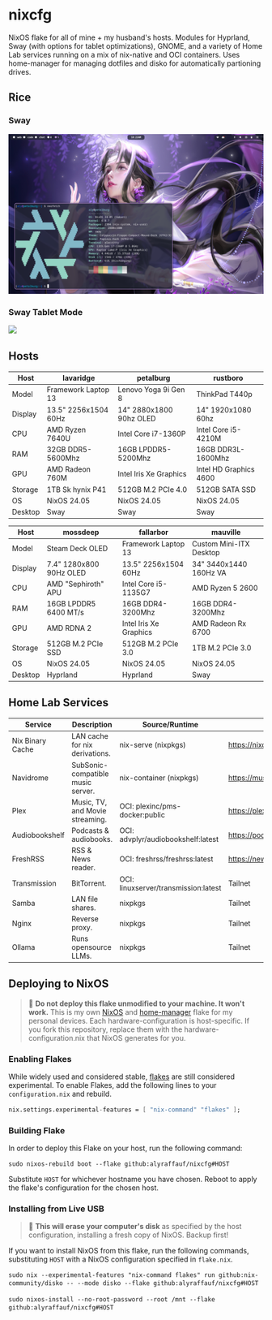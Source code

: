 # nixcfg
NixOS flake for all of mine + my husband's hosts. Modules for Hyprland, Sway (with options for tablet optimizations), GNOME, and a variety of Home Lab services running on a mix of nix-native and OCI containers. Uses home-manager for managing dotfiles and disko for automatically partioning drives.

## Rice
### Sway
![](./_img/sway.png)
### Sway Tablet Mode
![](./_img/sway-tablet.png)

## Hosts
| Host    | lavaridge            | petalburg               | rustboro               |
|---------|----------------------|-------------------------|------------------------|
| Model   | Framework Laptop 13  | Lenovo Yoga 9i Gen 8    | ThinkPad T440p         |
| Display | 13.5" 2256x1504 60Hz | 14" 2880x1800 90hz OLED | 14" 1920x1080 60hz     |
| CPU     | AMD Ryzen 7640U      | Intel Core i7-1360P     | Intel Core i5-4210M    |
| RAM     | 32GB DDR5-5600Mhz    | 16GB LPDDR5-5200Mhz     | 16GB DDR3L-1600Mhz     |
| GPU     | AMD Radeon 760M      | Intel Iris Xe Graphics  | Intel HD Graphics 4600 |
| Storage | 1TB Sk hynix P41     | 512GB M.2 PCIe 4.0      | 512GB SATA SSD         |
| OS      | NixOS 24.05          | NixOS 24.05             | NixOS 24.05            |
| Desktop | Sway                 | Sway                    | Sway                   |

| Host    | mossdeep                | fallarbor              | mauville                |
|---------|-------------------------|------------------------|-------------------------|
| Model   | Steam Deck OLED         | Framework Laptop 13    | Custom Mini-ITX Desktop |
| Display | 7.4" 1280x800 90Hz OLED | 13.5" 2256x1504 60Hz   | 34" 3440x1440 160Hz VA  |
| CPU     | AMD "Sephiroth" APU     | Intel Core i5-1135G7   | AMD Ryzen 5 2600        |
| RAM     | 16GB LPDDR5 6400 MT/s   | 16GB DDR4-3200Mhz      | 16GB DDR4-3200Mhz       |
| GPU     | AMD RDNA 2              | Intel Iris Xe Graphics | AMD Radeon Rx 6700      |
| Storage | 512GB M.2 PCIe SSD      | 512GB M.2 PCIe 3.0     | 1TB M.2 PCIe 3.0        |
| OS      | NixOS 24.05             | NixOS 24.05            | NixOS 24.05             |
| Desktop | Hyprland                | Hyprland               | Sway                    |

## Home Lab Services
| Service          | Description                       | Source/Runtime                       | Domain                           |
|------------------|-----------------------------------|--------------------------------------|----------------------------------|
| Nix Binary Cache | LAN cache for nix derivations.    | nix-serve (nixpkgs)                  | https://nixcache.raffauflabs.com |
| Navidrome        | SubSonic-compatible music server. | nix-container (nixpkgs)              | https://music.raffauflabs.com    |
| Plex             | Music, TV, and Movie streaming.   | OCI: plexinc/pms-docker:public       | https://plex.raffauflabs.com     |
| Audiobookshelf   | Podcasts & audiobooks.            | OCI: advplyr/audiobookshelf:latest   | https://podcasts.raffauflabs.com |
| FreshRSS         | RSS & News reader.                | OCI: freshrss/freshrss:latest        | https://news.raffauflabs.com     |
| Transmission     | BitTorrent.                       | OCI: linuxserver/transmission:latest | Tailnet                          |
| Samba            | LAN file shares.                  | nixpkgs                              | Tailnet                          |
| Nginx            | Reverse proxy.                    | nixpkgs                              | Tailnet                          |
| Ollama           | Runs opensource LLMs.             | nixpkgs                              | Tailnet                          |

## Deploying to NixOS
> :red_circle: **Do not deploy this flake unmodified to your machine. It won't work.**
> This is my own [NixOS](https://nixos.org/) and [home-manager](https://github.com/nix-community/home-manager) flake for my personal devices.
> Each hardware-configuration is host-specific. If you fork this repository, replace them with the hardware-configuration.nix that NixOS generates for you.

### Enabling Flakes
While widely used and considered stable, [flakes](https://nixos.wiki/wiki/Flakes) are still considered experimental. To enable Flakes, add the following lines to your `configuration.nix` and rebuild.
```nix
nix.settings.experimental-features = [ "nix-command" "flakes" ];
```
### Building Flake
In order to deploy this Flake on your host, run the following command:
```console
sudo nixos-rebuild boot --flake github:alyraffauf/nixcfg#HOST
```
Substitute `HOST` for whichever hostname you have chosen. Reboot to apply the flake's configuration for the chosen host.

### Installing from Live USB
> :red_circle: **This will erase your computer's disk** as specified by the host configuration, installing a fresh copy of NixOS. Backup first!

If you want to install NixOS from this flake, run the following commands, substituting `HOST` with a NixOS configuration specified in `flake.nix`.
```console
sudo nix --experimental-features "nix-command flakes" run github:nix-community/disko -- --mode disko --flake github:alyraffauf/nixcfg#HOST

sudo nixos-install --no-root-password --root /mnt --flake github:alyraffauf/nixcfg#HOST
```
